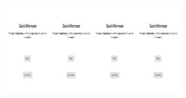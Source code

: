 
<a href="url"><img src="ss1.png" align="left" height="200px" width="100px" ></a>
<a href="url"><img src="ss1.png" align="left" height="200px" width="100px" ></a>
<a href="url"><img src="ss1.png" align="left" height="200px" width="100px" ></a>
<a href="url"><img src="ss1.png" align="left" height="200px" width="100px" ></a>

